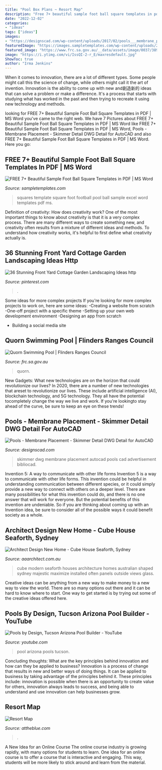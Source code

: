 ```yaml
---
title: "Pool Box Plans ~ Resort Map"
description: "Free 7+ beautiful sample foot ball square templates in pdf"
date: "2022-12-02"
categories:
- "ideas"
tags: ["ideas"]
images:
- "https://designscad.com/wp-content/uploads/2017/02/pools___membrane_placement___skimmer_detail_dwg_detail_for_autocad_74853.gif"
featuredImage: "https://images.sampletemplates.com/wp-content/uploads/2015/04/Foot-Ball-Squares-pool.jpg"
featured_image: "https://www.frc.sa.gov.au/__data/assets/image/0037/389494/varieties/facebook.jpg"
image: "https://i.ytimg.com/vi/IssQI-2-r_E/maxresdefault.jpg"
ShowToc: true
author: "Irma Jenkins"
---
```



When it comes to innovation, there are a lot of different types. Some people might call this the science of change, while others might call it the art of invention. Innovation is the ability to come up with new and創造新的 ideas that can solve a problem or make a difference. It's a process that starts with studying what has worked in the past and then trying to recreate it using new technology and methods.

	

		
looking for FREE 7+ Beautiful Sample Foot Ball Square Templates in PDF | MS Word you've came to the right web. We have 7 Pictures about FREE 7+ Beautiful Sample Foot Ball Square Templates in PDF | MS Word like FREE 7+ Beautiful Sample Foot Ball Square Templates in PDF | MS Word, Pools - Membrane Placement - Skimmer Detail DWG Detail for AutoCAD and also FREE 7+ Beautiful Sample Foot Ball Square Templates in PDF | MS Word. Here you go:
		
    
## FREE 7+ Beautiful Sample Foot Ball Square Templates In PDF | MS Word

<img loading=lazy src="https://images.sampletemplates.com/wp-content/uploads/2015/04/Foot-Ball-Squares-pool.jpg" onerror="this.onerror=null;this.src='https://tse2.mm.bing.net/th?id=OIP.AbEyG4wugf5pRwMTEZ8uYAHaLt&amp;pid=15.1';" alt="FREE 7+ Beautiful Sample Foot Ball Square Templates in PDF | MS Word">

_Source: sampletemplates.com_

>squares template square foot football pool ball sample excel word templates pdf ms. 

	

Definition of creativity: How does creativity work?
One of the most important things to know about creativity is that it is a very complex process. There are many different ways to create something new, and creativity often results from a mixture of different ideas and methods. To understand how creativity works, it's helpful to first define what creativity actually is.

    
## 36 Stunning Front Yard Cottage Garden Landscaping Ideas Http

<img loading=lazy src="https://i.pinimg.com/736x/a2/58/07/a25807447eee659c0355fe4bf4990dd5.jpg" onerror="this.onerror=null;this.src='https://tse4.mm.bing.net/th?id=OIP.auh2baW_TCBlsUy-dOZ5eQHaLH&amp;pid=15.1';" alt="36 Stunning Front Yard Cottage Garden Landscaping Ideas http">

_Source: pinterest.com_

>. 

	

Some ideas for more complex projects
If you're looking for more complex projects to work on, here are some ideas: 
-Creating a website from scratch 
-One-off project with a specific theme 
-Setting up your own web development environment 
-Designing an app from scratch 
- Building a social media site

    
## Quorn Swimming Pool | Flinders Ranges Council

<img loading=lazy src="https://www.frc.sa.gov.au/__data/assets/image/0037/389494/varieties/facebook.jpg" onerror="this.onerror=null;this.src='https://tse4.mm.bing.net/th?id=OIP.9sqQZddKAEL1WZt2yuDZrQAAAA&amp;pid=15.1';" alt="Quorn Swimming Pool | Flinders Ranges Council">

_Source: frc.sa.gov.au_

>quorn. 

	

New Gadgets: What new technologies are on the horizon that could revolutionize our lives?
In 2020, there are a number of new technologies that areset to revolutionize our lives. These include artificial intelligence (AI), blockchain technology, and 5G technology. They all have the potential tocompletely change the way we live and work. If you're lookingto stay ahead of the curve, be sure to keep an eye on these trends!

    
## Pools - Membrane Placement - Skimmer Detail DWG Detail For AutoCAD

<img loading=lazy src="https://designscad.com/wp-content/uploads/2017/02/pools___membrane_placement___skimmer_detail_dwg_detail_for_autocad_74853.gif" onerror="this.onerror=null;this.src='https://tse2.mm.bing.net/th?id=OIP.e92Tqny2ZSpj4XiugEGVYQAAAA&amp;pid=15.1';" alt="Pools - Membrane Placement - Skimmer Detail DWG Detail for AutoCAD">

_Source: designscad.com_

>skimmer dwg membrane placement autocad pools cad advertisement bibliocad. 

	

Invention 5: A way to communicate with other life forms
Invention 5 is a way to communicate with other life forms. This invention could be helpful in understanding communication between different species, or it could simply provide a new way to connect with others on a deeper level. There are many possibilities for what this invention could do, and there is no one answer that will work for everyone. But the potential benefits of this invention are undeniable. So if you are thinking about coming up with an Invention idea, be sure to consider all of the possible ways it could benefit society as a whole.

    
## Architect Design New Home - Cube House Seaforth, Sydney

<img loading=lazy src="https://www.aaarchitect.com.au/images/cube-house-rear-795x480.jpg" onerror="this.onerror=null;this.src='https://tse1.mm.bing.net/th?id=OIP.VE-pjvtMD97V3wf-_LMg5gHaEd&amp;pid=15.1';" alt="Architect Design New Home - Cube House Seaforth, Sydney">

_Source: aaarchitect.com.au_

>cube modern seaforth houses architecture homes australian shaped sydney majestic maximize installed often panels outside views glass. 

	

Creative ideas can be anything from a new way to make money to a new way to view the world. There are so many options out there and it can be hard to know where to start. One way to get started is by trying out some of the creative ideas offered here.

    
## Pools By Design, Tucson Arizona Pool Builder - YouTube

<img loading=lazy src="https://i.ytimg.com/vi/IssQI-2-r_E/maxresdefault.jpg" onerror="this.onerror=null;this.src='https://tse1.mm.bing.net/th?id=OIP.8PkfMKUv60q1fRRMtM946gHaEK&amp;pid=15.1';" alt="Pools by Design, Tucson Arizona Pool Builder - YouTube">

_Source: youtube.com_

>pool arizona pools tucson. 

	

Concluding thoughts: What are the key principles behind innovation and how can they be applied to business?
Innovation is a process of change that results in new and better ways of doing things. It can be applied to business by taking advantage of the principles behind it. These principles include: innovation is possible when there is an opportunity to create value for others, innovation always leads to success, and being able to understand and use innovation can help businesses grow.

    
## Resort Map

<img loading=lazy src="https://static-1.redstone.net/images/domains/5314/siteplans/0000/001/12400827.jpg" onerror="this.onerror=null;this.src='https://tse3.mm.bing.net/th?id=OIP.wGzT2adjil9D0-ADyU0WOgHaEa&amp;pid=15.1';" alt="Resort Map">

_Source: attheblue.com_

>. 

	

A New Idea for an Online Course
The online course industry is growing rapidly, with many options for students to learn. One idea for an online course is to offer a course that is interactive and engaging. This way, students will be more likely to stick around and learn from the material.

